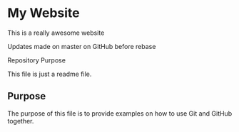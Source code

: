 # My Website

This is a really awesome website

Updates made on master on GitHub before rebase

 Repository Purpose

This file is just a readme file. 

## Purpose

The purpose of this file is to provide examples 
on how to use Git and GitHub together. 